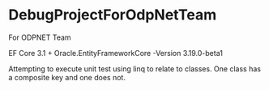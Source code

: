 # DebugProjectForOdpNetTeam
For ODPNET Team

EF Core 3.1 + Oracle.EntityFrameworkCore -Version 3.19.0-beta1

Attempting to execute unit test using linq to relate to classes. One class has a composite key and one does not.
